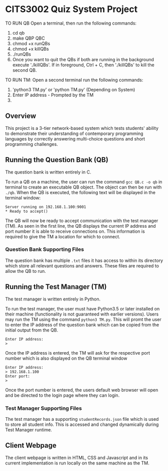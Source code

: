 # CITS3002 Quiz System Project

TO RUN QB Open a terminal, then run the following commands:
1. cd qb
2. make QBP QBC
3. chmod +x runQBs
4. chmod +x killQBs
5. ./runQBs
6. Once you want to quit the QBs if both are running in the background execute './killQBs'. If in foreground, Ctrl + C, then './killQBs' to kill the second QB.

TO RUN TM: Open a second terminal run the following commands:
1. 'python3 TM.py' or 'python TM.py' (Depending on System)
2. Enter IP address - Prompted by the TM
3. 


## Overview
This project is a 3-tier network-based system which tests students' ability to demonstrate their understanding of contemporary programming languages by correctly answering multi-choice questions and short programming challenges.


## Running the Question Bank (QB)
The question bank is written entirely in C.

To run a QB on a machine, the user can run the command `gcc QB.c -o qb` in terminal to create an executable QB object. The object can then be run with `./qb`. When the QB is executed, the following text will be displayed in the terminal window:

```
Server running on 192.168.1.100:9001
* Ready to accept()
```

The QB will now be ready to accept communication with the test manager (TM). As seen in the first line, the QB displays the current IP address and port number it is able to receive connections on. This information is required to give the TM a location for which to connect.

### Question Bank Supporting Files
The question bank has multiple `.txt` files it has access to within its directory which store all relevant questions and answers. These files are required to allow the QB to run.

## Running the Test Manager (TM)
The test manager is written entirely in Python.

To run the test manager, the user must have Python3.5 or later installed on their machine (functionality is not guaranteed with earlier versions). Users may run the TM using the command `python3 TM.py`. This will promt the user to enter the IP address of the question bank which can be copied from the initial output from the QB.

```
Enter IP address:
> 
```

Once the IP address is entered, the TM will ask for the respective port number which is also displayed on the QB terminal window

```
Enter IP address:
> 192.168.1.100
Enter port:
> 
```

Once the port number is entered, the users default web browser will open and be directed to the login page where they can login. 

### Test Manager Supporting Files
The test manager has a supporting `studentRecords.json` file which is used to store all student info. This is accessed and changed dynamically during Test Manager runtime. 

## Client Webpage 
The client webpage is written in HTML, CSS and Javascript and in its current implementation is run locally on the same machine as the TM. 


